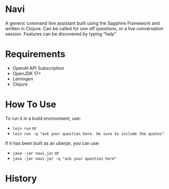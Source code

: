 # Navi
A generic command line assistant built using the Sapphire Framework and written in Clojure. Can be called for one off questions, or a live conversation session. Features can be discovered by typing "help"

# Requirements
- OpenAI API Subscription
- OpenJDK 17+
- Leiningen
- Clojure

# How To Use

To run it in a build environment, use:
- `lein run` or 
- `lein run -q "ask your question here. be sure to include the quotes"`

If it has been built as an uberjar, you can use:
- `java -jar navi.jar` or
- `java -jar navi.jar -q "ask your question here"`


# History